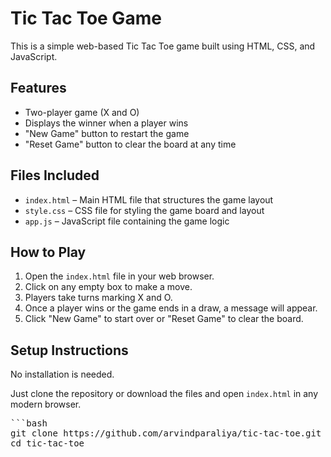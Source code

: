 # Tic Tac Toe Game

This is a simple web-based Tic Tac Toe game built using HTML, CSS, and JavaScript.

## Features

- Two-player game (X and O)
- Displays the winner when a player wins
- "New Game" button to restart the game
- "Reset Game" button to clear the board at any time

## Files Included

- `index.html` – Main HTML file that structures the game layout
- `style.css` – CSS file for styling the game board and layout
- `app.js` – JavaScript file containing the game logic

## How to Play

1. Open the `index.html` file in your web browser.
2. Click on any empty box to make a move.
3. Players take turns marking X and O.
4. Once a player wins or the game ends in a draw, a message will appear.
5. Click "New Game" to start over or "Reset Game" to clear the board.

## Setup Instructions

No installation is needed.

Just clone the repository or download the files and open `index.html` in any modern browser.

<pre>```bash
git clone https://github.com/arvindparaliya/tic-tac-toe.git
cd tic-tac-toe </pre>



